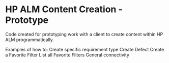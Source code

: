 # HP ALM Content Creation - Prototype

Code created for prototyping work with a client to create content within HP ALM programmatically.

Examples of how to:
Create specific requirement type
Create Defect
Create a Favorite Filter
List all Favorite Filters
General connectivity
